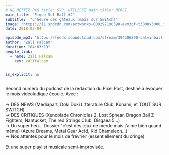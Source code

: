 ```yaml
---
# NE METTEZ PAS title: SVP. UTILISEZ main_title: MERCI.
main_title: "Pique-Sel Ball #2"
subtitle:  "L'heure des gâteaux (mais sur Switch)"
image: "https://i1.sndcdn.com/artworks-000297190398-evm3pf-t3000x3000.jpg"
date: 2018-02-04

episode_mp3: "https://feeds.soundcloud.com/stream/394306890-calvinball-radio-pique-sel-ball-2-lheure-des-gateaux-mais-sur-switch.mp3"
author: "Zali Falcam"
duration: "04:03:13"
people_link: 
  - name: Zali Falcam
    key: zalifalcam


is_explicit: no
---
```


<PodcastHeader/>

<!-- ECRIRE LA DESCRIPTION DE L'EPISODE SOUS CETTE LIGNE -->
Second numéro du podcast de la rédaction du Pixel Post, destiné à évoquer le mois vidéoludique écoulé. Avec :<br><br>-&gt; DES NEWS (Mediapart, Doki Doki Litterature Club, Konami, et TOUT SUR SWITCH)<br>-&gt; DES CRITIQUES (Xenoblade Chronicles 2, Lost Sphear, Dragon Ball Z Fighters, Nantucket, The red Strings Club, Disgaea 5...)<br>-&gt; Un super heu... Dossier "c'est des jeux de merde mais j'aime bien quand même) (Azure Dreams, Metal Gear Acid, Kid Chameleon...)<br>-&gt; Nos attentes pour le mois de frévrier (essentiellement du cringe)<br><br>Et une super playlist musicale semi-improvisée.


